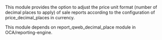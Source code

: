 This module provides the option to adjust the price unit format (number
of decimal places to apply) of sale reports according to the
configuration of price_decimal_places in currency.

This module depends on report_qweb_decimal_place module in
OCA/reporting-engine.
